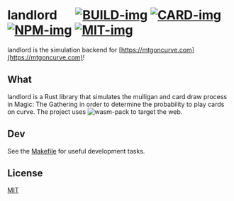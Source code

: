 # landlord &emsp; [![BUILD-img]][BUILD-link] [![CARD-img]][CARD-link] [![NPM-img]][NPM-link] [![MIT-img]][MIT-link]

[BUILD-img]:  https://github.com/mtgoncurve/landlord/workflows/Build/badge.svg?branch=master
[BUILD-link]: https://github.com/mtgoncurve/landlord/actions?query=workflow%3ABuild
[CARD-img]:   https://github.com/mtgoncurve/landlord/workflows/Card%20Update/badge.svg?branch=master
[CARD-link]:  https://github.com/mtgoncurve/landlord/actions?query=workflow%3A%22Card+Update%22
[NPM-img]:    https://img.shields.io/npm/v/@mtgoncurve/landlord
[NPM-link]:   https://www.npmjs.com/package/@mtgoncurve/landlord
[MIT-img]:    http://img.shields.io/badge/license-MIT-blue.svg
[MIT-link]:   https://github.com/mtgoncurve/landlord/blob/master/LICENSE

landlord is the simulation backend for [https://mtgoncurve.com](https://mtgoncurve.com)!

## What

landlord is a Rust library that simulates the mulligan and card draw process in Magic: The Gathering in order to determine the probability to play cards on curve. The project uses ![wasm-pack](https://github.com/rustwasm/wasm-pack) to target the web.

## Dev

See the [Makefile](./Makefile) for useful development tasks.

## License

[MIT](./LICENSE)
